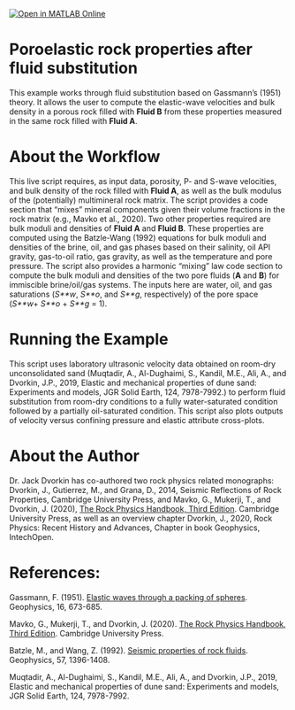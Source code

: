 [![Open in MATLAB Online](https://www.mathworks.com/images/responsive/global/open-in-matlab-online.svg)](https://matlab.mathworks.com/open/github/v1?repo=JackDvorkin/RockPhysics&file=FluidaA2FluidBGassmann.mlx&focus=true)

# Poroelastic rock properties after fluid substitution

This example works through fluid substitution based on Gassmann’s (1951) theory.  It allows the user to compute the elastic\-wave velocities and bulk density in a porous rock filled with **Fluid B** from these properties measured in the same rock filled with **Fluid A**.

# About the Workflow

This live script requires, as input data, porosity, P\- and S\-wave velocities, and bulk density of the rock filled with **Fluid A**, as well as the bulk modulus of the (potentially) multimineral rock matrix.  The script provides a code section that “mixes” mineral components given their volume fractions in the rock matrix (e.g., Mavko et al., 2020).  Two other properties required are bulk moduli and densities of **Fluid A** and **Fluid B**.  These properties are computed using the Batzle\-Wang (1992) equations for bulk moduli and densities of the brine, oil, and gas phases based on their salinity, oil API gravity, gas\-to\-oil ratio, gas gravity, as well as the temperature and pore pressure.  The script also provides a harmonic “mixing” law code section to compute the bulk moduli and densities of the two pore fluids (**A** and **B**) for immiscible brine/oil/gas systems.  The inputs here are water, oil, and gas saturations (*S**w*, *S**o*, and *S**g*, respectively) of the pore space (*S**w*+ *S**o* + *S**g* = 1).  

# Running the Example

This script uses laboratory ultrasonic velocity data obtained on room\-dry unconsolidated sand (Muqtadir, A., Al\-Dughaimi, S., Kandil, M.E., Ali, A., and Dvorkin, J.P., 2019, Elastic and mechanical properties of dune sand:  Experiments and models, JGR Solid Earth, 124, 7978\-7992.) to perform fluid substitution from room\-dry conditions to a fully water\-saturated condition followed by a partially oil\-saturated condition.  This script also plots  outputs of velocity versus confining pressure and elastic attribute cross\-plots.  

# About the Author

Dr. Jack Dvorkin has co\-authored two rock physics related monographs:  Dvorkin, J., Gutierrez, M., and Grana, D., 2014, Seismic Reflections of Rock Properties, Cambridge University Press, and Mavko, G., Mukerji, T., and Dvorkin, J. (2020), [The Rock Physics Handbook, Third Edition](https://doi.org/10.1017/9781108333016). Cambridge University Press, as well as an overview chapter Dvorkin, J., 2020, Rock Physics:  Recent History and Advances, Chapter in book Geophysics, IntechOpen.

# References:

Gassmann, F. (1951). [Elastic waves through a packing of spheres](https://doi.org/10.1190/1.1437718). Geophysics, 16, 673\-685.

Mavko, G., Mukerji, T., and Dvorkin, J. (2020). [The Rock Physics Handbook, Third Edition](https://doi.org/10.1017/9781108333016). Cambridge University Press.

Batzle, M., and Wang, Z. (1992). [Seismic properties of rock fluids](https://doi.org/10.1190/1.1443207). Geophysics, 57, 1396\-1408.

Muqtadir, A., Al\-Dughaimi, S., Kandil, M.E., Ali, A., and Dvorkin, J.P., 2019, Elastic and mechanical properties of dune sand:  Experiments and models, JGR Solid Earth, 124, 7978\-7992.

